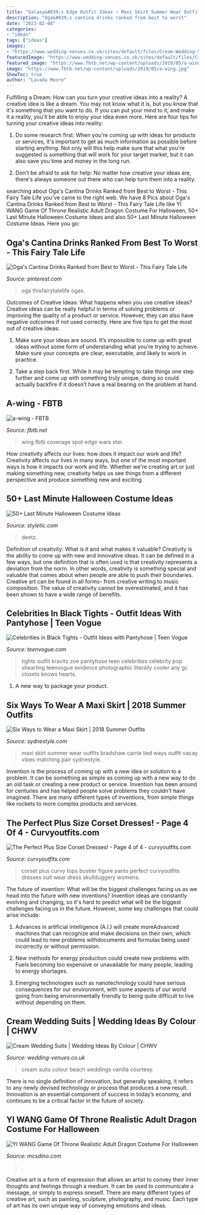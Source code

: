 ```yaml
---
title: "Galaxy&#039;s Edge Outfit Ideas ~ Maxi Skirt Summer Wear Outfits Bradshaw Carrie Lied Ways Outfit Vacay Vibes Matching Pair Sydnestyle"
description: "Oga&#039;s cantina drinks ranked from best to worst"
date: "2023-02-08"
categories:
- "ideas"
tags: ["ideas"]
images:
- "https://www.wedding-venues.co.uk/sites/default/files/Cream-Wedding-Suits-VanillaPhotography.jpg"
featuredImage: "https://www.wedding-venues.co.uk/sites/default/files/Cream-Wedding-Suits-VanillaPhotography.jpg"
featured_image: "https://www.fbtb.net/wp-content/uploads/2019/05/a-wing.jpg"
image: "https://www.fbtb.net/wp-content/uploads/2019/05/a-wing.jpg"
ShowToc: true
author: "Lavada Moore"
---
```



Fulfilling a Dream: How can you turn your creative ideas into a reality?
A creative idea is like a dream. You may not know what it is, but you know that it's something that you want to do. If you can put your mind to it, and make it a reality, you'll be able to enjoy your idea even more. Here are four tips for turning your creative ideas into reality:
1. Do some research first: When you're coming up with ideas for products or services, it's important to get as much information as possible before starting anything. Not only will this help make sure that what you're suggested is something that will work for your target market, but it can also save you time and money in the long run.

2. Don't be afraid to ask for help: No matter how creative your ideas are, there's always someone out there who can help turn them into a reality.

	

		
searching about Oga&#039;s Cantina Drinks Ranked from Best to Worst - This Fairy Tale Life you've came to the right web. We have 8 Pics about Oga&#039;s Cantina Drinks Ranked from Best to Worst - This Fairy Tale Life like YI WANG Game Of Throne Realistic Adult Dragon Costume For Halloween, 50+ Last Minute Halloween Costume Ideas and also 50+ Last Minute Halloween Costume Ideas. Here you go:
		
    
## Oga&#039;s Cantina Drinks Ranked From Best To Worst - This Fairy Tale Life

<img loading=lazy src="https://i.pinimg.com/736x/00/34/62/0034627063b0bf6c4c483c986ae4b0ba.jpg" onerror="this.onerror=null;this.src='https://tse4.mm.bing.net/th?id=OIP.-ifIUghXcFT4G2VX0QAlHwHaLH&amp;pid=15.1';" alt="Oga&#039;s Cantina Drinks Ranked from Best to Worst - This Fairy Tale Life">

_Source: pinterest.com_

>oga thisfairytalelife ogas. 

	

Outcomes of Creative Ideas: What happens when you use creative ideas?
Creative ideas can be really helpful in terms of solving problems or improving the quality of a product or service. However, they can also have negative outcomes if not used correctly. Here are five tips to get the most out of creative ideas:
1. Make sure your ideas are sound. It’s impossible to come up with great ideas without some form of understanding what you’re trying to achieve. Make sure your concepts are clear, executable, and likely to work in practice.

2. Take a step back first. While it may be tempting to take things one step further and come up with something truly unique, doing so could actually backfire if it doesn’t have a real bearing on the problem at hand.

    
## A-wing - FBTB

<img loading=lazy src="https://www.fbtb.net/wp-content/uploads/2019/05/a-wing.jpg" onerror="this.onerror=null;this.src='https://tse3.mm.bing.net/th?id=OIP.qTc4iRLWPai-hNtBo3JXrAHaFj&amp;pid=15.1';" alt="a-wing - FBTB">

_Source: fbtb.net_

>wing fbtb coverage spot edge wars star. 

	

How creativity affects our lives: how does it impact our work and life?
Creativity affects our lives in many ways, but one of the most important ways is how it impacts our work and life. Whether we're creating art or just making something new, creativity helps us see things from a different perspective and produce something new and exciting.

    
## 50+ Last Minute Halloween Costume Ideas

<img loading=lazy src="https://styletic.com/wp-content/uploads/2016/10/last-minute-halloween-costumes/53-last-minute-halloween-costume-ideas.jpg" onerror="this.onerror=null;this.src='https://tse4.mm.bing.net/th?id=OIP.DaVYs9EjKBE6VI0Lrup5SwHaQY&amp;pid=15.1';" alt="50+ Last Minute Halloween Costume Ideas">

_Source: styletic.com_

>deetz. 

	

Definition of creativity: What is it and what makes it valuable?
Creativity is the ability to come up with new and innovative ideas. It can be defined in a few ways, but one definition that is often used is that creativity represents a deviation from the norm. In other words, creativity is something special and valuable that comes about when people are able to push their boundaries. Creative art can be found in all forms- from creative writing to music composition. The value of creativity cannot be overestimated, and it has been shown to have a wide range of benefits.

    
## Celebrities In Black Tights - Outfit Ideas With Pantyhose | Teen Vogue

<img loading=lazy src="https://assets.teenvogue.com/photos/565345c85392c3ed40b4ee3e/master/pass/GettyImages-459558184.jpg" onerror="this.onerror=null;this.src='https://tse2.mm.bing.net/th?id=OIP.6H_mzEXbRj7q8eWWzMQlHAHaMr&amp;pid=15.1';" alt="Celebrities in Black Tights - Outfit Ideas with Pantyhose | Teen Vogue">

_Source: teenvogue.com_

>tights outfit kravitz zoe pantyhose teen celebrities celebrity pop shearling teenvogue evidence photographic literally cooler any gc closets knows hearts. 

	

1. A new way to package your product.

    
## Six Ways To Wear A Maxi Skirt | 2018 Summer Outfits

<img loading=lazy src="http://www.sydnestyle.com/wp-content/uploads/2018/05/Sydne-Style-shows-how-to-wear-the-maxi-skirt-trend-with-summer-outfit-ideas-by-fashion-blogger-carrie-bradshaw-lied-1177x1600.jpg" onerror="this.onerror=null;this.src='https://tse3.mm.bing.net/th?id=OIP.RUmaPG0GG7owjwgwfAl8XAHaKE&amp;pid=15.1';" alt="Six Ways to Wear a Maxi Skirt | 2018 Summer Outfits">

_Source: sydnestyle.com_

>maxi skirt summer wear outfits bradshaw carrie lied ways outfit vacay vibes matching pair sydnestyle. 

	

Invention is the process of coming up with a new idea or solution to a problem. It can be something as simple as coming up with a new way to do an old task or creating a new product or service. Invention has been around for centuries and has helped people solve problems they couldn't have imagined. There are many different types of inventions, from simple things like rockets to more complex products and services.

    
## The Perfect Plus Size Corset Dresses! - Page 4 Of 4 - Curvyoutfits.com

<img loading=lazy src="https://www.curvyoutfits.com/wp-content/uploads/2015/08/the-perfect-plus-size-corset-dresses2.jpg" onerror="this.onerror=null;this.src='https://tse1.mm.bing.net/th?id=OIP.Urj0gdutI19awJ_5z-4zCQHaM9&amp;pid=15.1';" alt="The Perfect Plus Size Corset Dresses! - Page 4 of 4 - curvyoutfits.com">

_Source: curvyoutfits.com_

>corset plus curvy tops bustier figure pants perfect curvyoutfits dresses suit wear dress skullduggery womens. 

	

The future of invention: What will be the biggest challenges facing us as we head into the future with new inventions?
Invention ideas are constantly evolving and changing, so it's hard to predict what will be the biggest challenges facing us in the future. However, some key challenges that could arise include:
1. Advances in artificial intelligence (A.I.) will create moreAdvanced machines that can recognize and make decisions on their own, which could lead to new problems withdocuments and formulas being used incorrectly or without permission.

2. New methods for energy production could create new problems with Fuels becoming too expensive or unavailable for many people, leading to energy shortages.

3. Emerging technologies such as nanotechnology could have serious consequences for our environment, with some aspects of our world going from being environmentally friendly to being quite difficult to live without depending on them.

    
## Cream Wedding Suits | Wedding Ideas By Colour | CHWV

<img loading=lazy src="https://www.wedding-venues.co.uk/sites/default/files/Cream-Wedding-Suits-VanillaPhotography.jpg" onerror="this.onerror=null;this.src='https://tse3.mm.bing.net/th?id=OIP.YW7dtABkvCXf_aotLiQDVAHaLH&amp;pid=15.1';" alt="Cream Wedding Suits | Wedding Ideas By Colour | CHWV">

_Source: wedding-venues.co.uk_

>cream suits colour beach weddings vanilla courtesy. 

	

There is no single definition of innovation, but generally speaking, it refers to any newly devised technology or process that produces a new result. Innovation is an essential component of success in today’s economy, and continues to be a critical factor in the future of society.

    
## YI WANG Game Of Throne Realistic Adult Dragon Costume For Halloween

<img loading=lazy src="https://cdn.shopify.com/s/files/1/2381/2037/articles/DSC03609_grande.jpg?v=1547396031" onerror="this.onerror=null;this.src='https://tse1.mm.bing.net/th?id=OIP.3VhvRaolHRCYxOoV0Z_DlwHaCZ&amp;pid=15.1';" alt="YI WANG Game Of Throne Realistic Adult Dragon Costume For Halloween">

_Source: mcsdino.com_

>. 

	

Creative art is a form of expression that allows an artist to convey their inner thoughts and feelings through a medium. It can be used to communicate a message, or simply to express oneself. There are many different types of creative art, such as painting, sculpture, photography, and music. Each type of art has its own unique way of conveying emotions and ideas.

